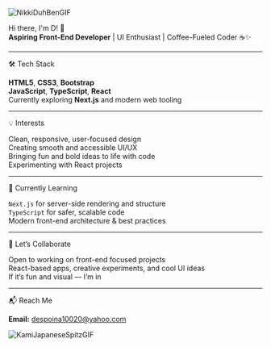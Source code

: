 ![NikkiDuhBenGIF](https://github.com/user-attachments/assets/c61d83be-c8a7-4ee5-ad8c-0f490e3f68a7)

Hi there, I'm D! 👋  
**Aspiring Front-End Developer** | UI Enthusiast | Coffee-Fueled Coder ☕✨

<hr>

 🛠️ Tech Stack  

**HTML5**, **CSS3**, **Bootstrap**  
**JavaScript**, **TypeScript**, **React**  
Currently exploring **Next.js** and modern web tooling

<hr>

💡 Interests  

Clean, responsive, user-focused design  
Creating smooth and accessible UI/UX  
Bringing fun and bold ideas to life with code  
Experimenting with React projects 

<hr>

 🌱 Currently Learning  

`Next.js` for server-side rendering and structure  
`TypeScript` for safer, scalable code  
Modern front-end architecture & best practices  

<hr>

🤝 Let’s Collaborate  

Open to working on front-end focused projects  
React-based apps, creative experiments, and cool UI ideas  
If it’s fun and visual — I’m in

<hr>

 📬 Reach Me  

**Email:** despoina10020@yahoo.com

![KamiJapaneseSpitzGIF](https://github.com/user-attachments/assets/f9c25456-d53e-46c5-8cab-bc7330f2f77d)
